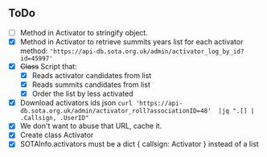 ## ToDo

* [ ] Method in Activator to stringify object.
* [x] Method in Activator to retrieve summits years list for each activator method: `'https://api-db.sota.org.uk/admin/activator_log_by_id?id=45997'`
* [x] ~~Class~~ Script that:
    * [x] Reads activator candidates from list
    * [x] Reads summits candidates from list
    * [x] Order the list by less activated
* [x] Download activators ids json `curl 'https://api-db.sota.org.uk/admin/activator_roll?associationID=48'  |jq ".[] | .Callsign, .UserID"`
* [x] We don't want to abuse that URL, cache it.
* [x] Create class Activator
* [x] SOTAInfo.activators must be a dict { callsign: Activator } instead of a list

